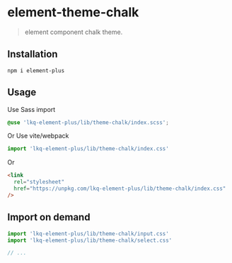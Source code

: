 # element-theme-chalk

> element component chalk theme.

## Installation

```shell
npm i element-plus
```

## Usage

Use Sass import

```css
@use 'lkq-element-plus/lib/theme-chalk/index.scss';
```

Or Use vite/webpack

```javascript
import 'lkq-element-plus/lib/theme-chalk/index.css'
```

Or

```html
<link
  rel="stylesheet"
  href="https://unpkg.com/lkq-element-plus/lib/theme-chalk/index.css"
/>
```

## Import on demand

```javascript
import 'lkq-element-plus/lib/theme-chalk/input.css'
import 'lkq-element-plus/lib/theme-chalk/select.css'

// ...
```
